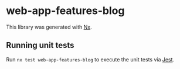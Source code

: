 # web-app-features-blog

This library was generated with [Nx](https://nx.dev).

## Running unit tests

Run `nx test web-app-features-blog` to execute the unit tests via [Jest](https://jestjs.io).

